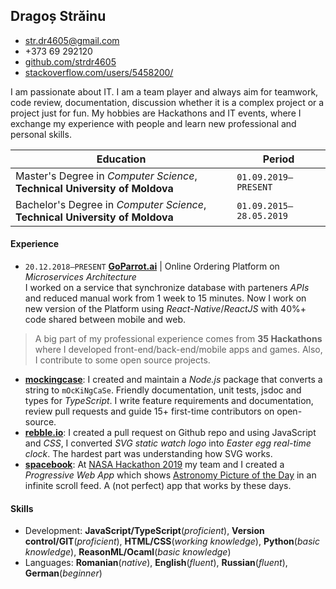 ## Dragoș Străinu

- str.dr4605@gmail.com
- +373 69 292120
- [github.com/strdr4605](https://github.com/strdr4605)
- [stackoverflow.com/users/5458200/](https://stackoverflow.com/users/5458200/)

I am passionate about IT. I am a team player and always aim for teamwork, code review, documentation, discussion whether it is a complex project or a project just for fun. My hobbies are Hackathons and IT events, where I exchange my experience with people and learn new professional and personal skills.

| Education | Period |
|----| --- |
| Master's Degree in _Computer Science_, **Technical University of Moldova** | `01.09.2019–PRESENT` |
| Bachelor's Degree in _Computer Science_, **Technical University of Moldova** | `01.09.2015–28.05.2019` |

#### Experience

- `20.12.2018–PRESENT` **[GoParrot.ai](https://www.goparrot.ai/)** | Online Ordering Platform on _Microservices Architecture_  
I worked on a service that synchronize database with parteners _APIs_ and reduced manual work from 1 week to 15 minutes. Now I work on new version of the Platform using _React-Native_/_ReactJS_ with 40%+ code shared between mobile and web.

> A big part of my professional experience comes from **35 Hackathons** where I developed front-end/back-end/mobile apps and games. Also, I contribute to some open source projects.

- **[mockingcase](https://github.com/strdr4605/mockingcase)**: I created and maintain a _Node.js_ package that converts a string to `mOcKiNgCaSe`. Friendly documentation, unit tests, jsdoc and types for _TypeScript_. I write feature requirements and documentation, review pull requests and guide 15+ first-time contributors on open-source.
- **[rebble.io](http://rebble.io)**: I created a pull request on Github repo and using JavaScript and _CSS_, I converted _SVG static watch logo_ into _Easter egg real-time clock_. The hardest part was understanding how SVG works.
- **[spacebook](https://tum-faf.github.io/spacebook/)**: At [NASA Hackathon 2019](https://2019.spaceappschallenge.org/challenges/invent-your-own-challenge/invent-your-own-challenge/teams/spacebook/project) my team and I created a _Progressive Web App_ which shows [Astronomy Picture of the Day](https://apod.nasa.gov/apod/astropix.html) in an infinite scroll feed. A (not perfect) app that works by these days.

#### Skills

- Development: **JavaScript/TypeScript**(_proficient_), **Version control/GIT**(_proficient_), **HTML/CSS**(_working knowledge_), **Python**(_basic knowledge_), **ReasonML/Ocaml**(_basic knowledge_)
- Languages: **Romanian**(_native_), **English**(_fluent_), **Russian**(_fluent_), **German**(_beginner_)
